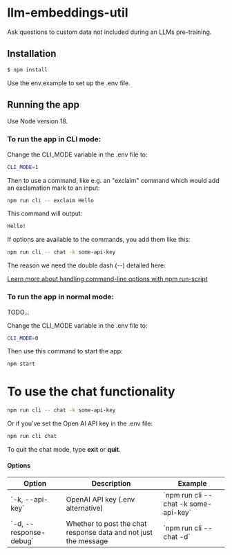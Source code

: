 # llm-embeddings-util

Ask questions to custom data not included during an LLMs pre-training.

## Installation

```bash
$ npm install
```

Use the env.example to set up the .env file.

## Running the app

Use Node version 18.

### To run the app in CLI mode:

Change the CLI_MODE variable in the .env file to:

```bash
CLI_MODE=1
```

Then to use a command, like e.g. an "exclaim" command which would add an exclamation mark to an input:

```bash
npm run cli -- exclaim Hello
```

This command will output:

```bash
Hello!
```

If options are available to the commands, you add them like this:

```bash
npm run cli -- chat -k some-api-key
```

The reason we need the double dash (--) detailed here:

[Learn more about handling command-line options with npm run-script](https://github.com/tj/commander.js?#npm-run-script)

### To run the app in normal mode:

TODO...

Change the CLI_MODE variable in the .env file to:

```bash
CLI_MODE=0
```

Then use this command to start the app:

```bash
npm start
```

# To use the chat functionality

```bash
npm run cli -- chat -k some-api-key
```

Or if you've set the Open AI API key in the .env file:

```bash
npm run cli chat
```

To quit the chat mode, type **exit** or **quit**.

#### Options

| Option                   | Description                                                     | Example                                 |
| ------------------------ | --------------------------------------------------------------- | --------------------------------------- |
| \`-k, --api-key\`        | OpenAI API key (.env alternative)                               | \`npm run cli -- chat -k some-api-key\` |
| \`-d, --response-debug\` | Whether to post the chat response data and not just the message | \`npm run cli -- chat -d\`              |
